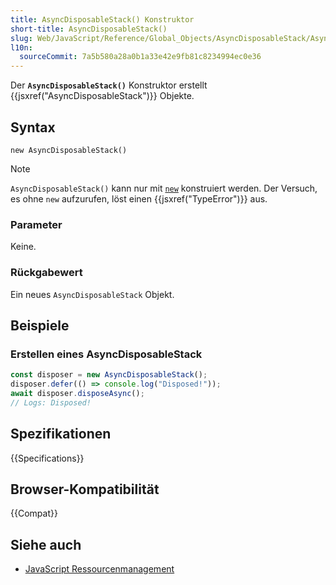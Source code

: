 ```yaml
---
title: AsyncDisposableStack() Konstruktor
short-title: AsyncDisposableStack()
slug: Web/JavaScript/Reference/Global_Objects/AsyncDisposableStack/AsyncDisposableStack
l10n:
  sourceCommit: 7a5b580a28a0b1a33e42e9fb81c8234994ec0e36
---
```


Der **`AsyncDisposableStack()`** Konstruktor erstellt {{jsxref("AsyncDisposableStack")}} Objekte.

## Syntax

```js-nolint
new AsyncDisposableStack()
```

> [!NOTE]
> `AsyncDisposableStack()` kann nur mit [`new`](/de/docs/Web/JavaScript/Reference/Operators/new) konstruiert werden. Der Versuch, es ohne `new` aufzurufen, löst einen {{jsxref("TypeError")}} aus.

### Parameter

Keine.

### Rückgabewert

Ein neues `AsyncDisposableStack` Objekt.

## Beispiele

### Erstellen eines AsyncDisposableStack

```js
const disposer = new AsyncDisposableStack();
disposer.defer(() => console.log("Disposed!"));
await disposer.disposeAsync();
// Logs: Disposed!
```

## Spezifikationen

{{Specifications}}

## Browser-Kompatibilität

{{Compat}}

## Siehe auch

- [JavaScript Ressourcenmanagement](/de/docs/Web/JavaScript/Guide/Resource_management)
